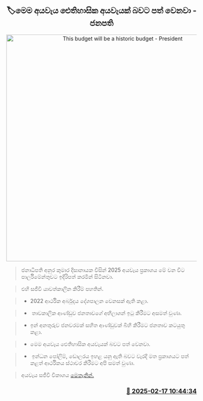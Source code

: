 <p align='center'><b><h2 align='center' title='This budget will be a historic budget - President'>🏷මෙම අයවැය ඓතිහාසික අයවැයක් බවට පත් වෙනවා - ජනපති</h2></b></p>
<p align='center'><img src='https://helakuru.sgp1.cdn.digitaloceanspaces.com/esana/images/lib/budget-2025-president.jpg' width='600' alt='This budget will be a historic budget - President'></p>

> ජනාධිපති අනුර කුමාර දිසානායක විසින් 2025 අයවැය ප්‍රකාශය මේ වන විට පාර්ලිමේන්තුවට ඉදිරිපත් කරමින් සිටිනවා.

> එහි සජීවී යාවත්කාලීන කිරීම් පහතින්.

> * 2022 ආර්ථික අර්බුදය දේශපාලන වෙනසක් ඇති කළා.

> *  තාවකාලික ආණ්ඩුව ජනතාවගේ අභිලාශන් ඉටු කිරීමට අසමත් වුණා.

> * ඉන් අනතුරුව ජනවරමක් සහිත ආණ්ඩුවක් බිහි කිරීමට ජනතාව කටයුතු කළා.

> * මෙම අයවැය ඓතිහාසික අයවැයක් බවට පත් වෙනවා.

> *  ඉන්ධන පෝලිම්, ඩොලරය ඉහළ යනු ඇති බවට වැරදි මත ප්‍රකාශයට පත් කළත් ආර්ථික​ය ස්ථාවර කිරීමට අපි සමත් වුණා.

> අයවැය සජීවි විකාශය <a href='https://www.youtube.com/watch?v=YmEgnXnfMuY'>මෙතැනින්.</a>



<h3 align='right'><a href='https://www.helakuru.lk/esana/p/107510/'>📅 2025-02-17 10:44:34</a></h3>
